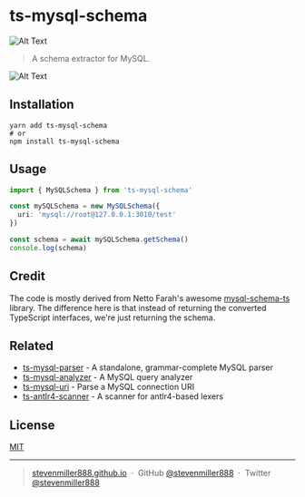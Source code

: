 # ts-mysql-schema

![Alt Text](https://github.com/stevenmiller888/ts-mysql-schema/workflows/CI/badge.svg)

> A schema extractor for MySQL.

![Alt Text](https://github.com/stevenmiller888/ts-mysql-schema/raw/master/.github/code.png)

## Installation

```shell
yarn add ts-mysql-schema
# or
npm install ts-mysql-schema
```

## Usage

```typescript
import { MySQLSchema } from 'ts-mysql-schema'

const mySQLSchema = new MySQLSchema({
  uri: 'mysql://root@127.0.0.1:3010/test'
})

const schema = await mySQLSchema.getSchema()
console.log(schema)
```

## Credit

The code is mostly derived from Netto Farah's awesome [mysql-schema-ts](https://github.com/nettofarah/mysql-schema-ts) library. The difference here is that instead of returning the converted TypeScript interfaces, we're just returning the schema.

## Related

- [ts-mysql-parser](https://github.com/stevenmiller888/ts-mysql-parser) - A standalone, grammar-complete MySQL parser
- [ts-mysql-analyzer](https://github.com/stevenmiller888/ts-mysql-analyzer) - A MySQL query analyzer
- [ts-mysql-uri](https://github.com/stevenmiller888/ts-mysql-uri) - Parse a MySQL connection URI
- [ts-antlr4-scanner](https://github.com/stevenmiller888/ts-antlr4-scanner) - A scanner for antlr4-based lexers

## License

[MIT](https://tldrlegal.com/license/mit-license)

---

> [stevenmiller888.github.io](https://stevenmiller888.github.io) &nbsp;&middot;&nbsp;
> GitHub [@stevenmiller888](https://github.com/stevenmiller888) &nbsp;&middot;&nbsp;
> Twitter [@stevenmiller888](https://twitter.com/stevenmiller888)

